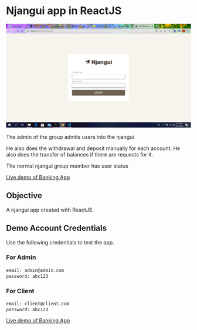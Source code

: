 # Njangui app in ReactJS

![Banking App Screenshot](screen.png)

The admin of the group admits users into the njangui

He also does the withdrawal and deposit manually for each account.
He also does the transfer of balances if there are requests for it.

The normal njangui group member has user status

[Live demo of Banking App](https://github.com/jikalvin/njangui-app.git)

## Objective
A njangui app created with ReactJS.

## Demo Account Credentials

Use the following credentials to test the app.

### For Admin
```
email: admin@admin.com
password: abc123
```

### For Client
```
email: client@client.com
password: abc123
```

[Live demo of Banking App](https://github.com/jikalvin/njangui-app.git)
